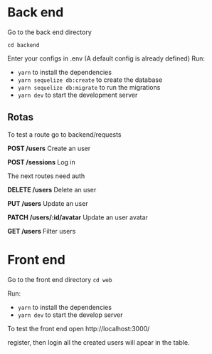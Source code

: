 # Back end
Go to the back end directory

`cd backend`

Enter your configs in .env (A default config is already defined)
Run:
  - `yarn` to install the dependencies
  - `yarn sequelize db:create` to create the database
  - `yarn sequelize db:migrate` to run the migrations
  - `yarn dev` to start the development server

## Rotas
To test a route go to backend/requests

**POST /users** Create an user

**POST /sessions** Log in

The next routes need auth

**DELETE /users** Delete an user

**PUT /users** Update an user

**PATCH /users/:id/avatar** Update an user avatar

**GET /users** Filter users




# Front end
  Go to the front end directory
`cd web`

Run:
  - `yarn` to install the dependencies
  - `yarn dev` to start the develop server

To test the front end
open http://localhost:3000/

register, then login
all the created users will apear in the table.
